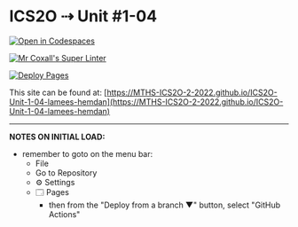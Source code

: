 # ICS2O ⇢ Unit #1-04

[![Open in Codespaces](https://classroom.github.com/assets/launch-codespace-f4981d0f882b2a3f0472912d15f9806d57e124e0fc890972558857b51b24a6f9.svg)](https://classroom.github.com/open-in-codespaces?assignment_repo_id=10167374)

[![Mr Coxall's Super Linter](https://github.com/MTHS-ICS2O-2-2022/ICS2O-Unit-1-04-lamees-hemdan/workflows/Mr%20Coxall's%20Super%20Linter/badge.svg)](https://github.com/MTHS-ICS2O-2-2022/ICS2O-Unit-1-04-lamees-hemdan/actions)

[![Deploy Pages](https://github.com/MTHS-ICS2O-2-2022/ICS2O-Unit-1-04-lamees-hemdan/workflows/Deploy%20Pages/badge.svg)](https://github.com/MTHS-ICS2O-2-2022/ICS2O-Unit-1-04-lamees-hemdan/actions)

This site can be found at: [https://MTHS-ICS2O-2-2022.github.io/ICS2O-Unit-1-04-lamees-hemdan](https://MTHS-ICS2O-2-2022.github.io/ICS2O-Unit-1-04-lamees-hemdan)

---

**NOTES ON INITIAL LOAD:**
- remember to goto on the menu bar:
  - File
  - Go to Repository
  - ⚙ Settings
  - 🗔 Pages
    - then from the "Deploy from a branch ▼" button, select "GitHub Actions"
